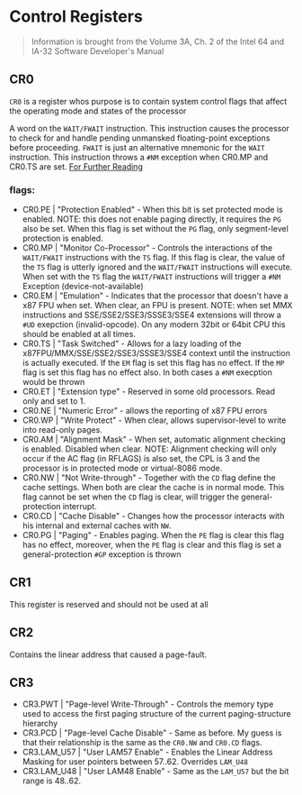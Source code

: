 # Control Registers
> Information is brought from the Volume 3A, Ch. 2 of the Intel 64 and IA-32 Software Developer's Manual  

## CR0
`CR0` is a register whos purpose is to contain system control flags that affect the operating mode and states of the processor 

A word on the `WAIT/FWAIT` instruction. This instruction causes the processor to check for and handle pending unmansked floating-point exceptions before proceeding. `FWAIT` is just an alternative mnemonic for the `WAIT` instruction. This instruction throws a `#NM` exception when CR0.MP and CR0.TS are set. [For Further Reading](https://www.felixcloutier.com/x86/wait:fwait)

### flags:

- CR0.PE | "Protection Enabled" - When this bit is set protected mode is enabled. NOTE: this does not enable paging directly, it requires the `PG` also be set. When this flag is set without the `PG` flag, only segment-level protection is enabled.
- CR0.MP | "Monitor Co-Processor" - Controls the interactions of the `WAIT/FWAIT` instructions with the `TS` flag. If this flag is clear, the value of the `TS` flag is utterly ignored and the `WAIT/FWAIT` instructions will execute. When set with the `TS` flag the `WAIT/FWAIT` instructions will trigger a `#NM` Exception (device-not-available)
- CR0.EM | "Emulation" - Indicates that the processor that doesn't have a x87 FPU when set. When clear, an FPU is present. NOTE: when set MMX instructions and SSE/SSE2/SSE3/SSSE3/SSE4 extensions will throw a `#UD` exepction (invalid-opcode). On any modern 32bit or 64bit CPU this should be enabled at all times.
- CR0.TS | "Task Switched" - Allows for a lazy loading of the x87FPU/MMX/SSE/SSE2/SSE3/SSSE3/SSE4 context until the instruction is actually executed. If the `EM` flag is set this flag has no effect. If the `MP` flag is set this flag has no effect also. In both cases a `#NM` execption would be thrown
- CR0.ET | "Extension type" - Reserved in some old processors. Read only and set to 1.
- CR0.NE | "Numeric Error" - allows the reporting of x87 FPU errors 
- CR0.WP | "Write Protect" - When clear, allows supervisor-level to write into read-only pages.
- CR0.AM | "Alignment Mask" - When set, automatic alignment checking is enabled. Disabled when clear. NOTE: Alignment checking will only occur if the AC flag (in RFLAGS) is also set, the CPL is 3 and the processor is in protected mode or virtual-8086 mode.
- CR0.NW | "Not Write-through" - Together with the `CD` flag define the cache settings. When both are clear the cache is in normal mode. This flag cannot be set when the `CD` flag is clear, will trigger the general-protection interrupt.
- CR0.CD | "Cache Disable" - Changes how the processor interacts with his internal and external caches with `NW`.
- CR0.PG | "Paging" - Enables paging. When the `PE` flag is clear this flag has no effect, moreover, when the `PE` flag is clear and this flag is set a general-protection `#GP` exception is thrown

## CR1

This register is reserved and should not be used at all

## CR2

Contains the linear address that caused a page-fault.

## CR3

- CR3.PWT | "Page-level Write-Through" - Controls the memory type used to access the first paging structure of the current paging-structure hierarchy
- CR3.PCD | "Page-level Cache Disable" - Same as before. My guess is that their relationship is the same as the `CR0.NW` and `CR0.CD` flags.
- CR3.LAM_U57 | "User LAM57 Enable" - Enables the Linear Address Masking for user pointers between 57..62. Overrides `LAM_U48`
- CR3.LAM_U48 | "User LAM48 Enable" - Same as the `LAM_U57` but the bit range is 48..62.